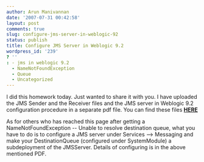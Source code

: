 ```yaml
---
author: Arun Manivannan
date: '2007-07-31 00:42:58'
layout: post
comments: true
slug: configure-jms-server-in-weblogic-92
status: publish
title: Configure JMS Server in Weblogic 9.2
wordpress_id: '239'
? ''
: - jms in weblogic 9.2
  - NameNotFoundException
  - Queue
  - Uncategorized
---
```


I did this homework today. Just wanted to share it with you. I have uploaded
the JMS Sender and the Receiver files and the JMS server in Weblogic 9.2
configuration procedure in a separate pdf file. You can find these files
**[HERE][1]**

As for others who has reached this page after getting a NameNotFoundException
-- Unable to resolve destination queue, what you have to do is to configure a
JMS server under Services --> Messaging and make your DestinationQueue
(configured under SystemModule) a subdeployment of the JMSServer. Details of
configuring is in the above mentioned PDF.

   [1]: http://www.arunma.com/files/code/jms/


